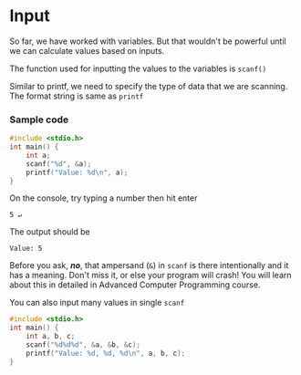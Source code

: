# Input

So far, we have worked with variables. But that wouldn't be powerful until we can calculate values based on inputs.

The function used for inputting the values to the variables is `scanf()`

Similar to printf, we need to specify the type of data that we are scanning. The format string is same as `printf`

### Sample code

```c
#include <stdio.h>
int main() {
    int a;
    scanf("%d", &a);
    printf("Value: %d\n", a);
}
```

On the console, try typing a number then hit enter

```
5 ↵
```

The output should be

```
Value: 5
```

Before you ask, ***no***, that ampersand (`&`) in `scanf` is there intentionally and it has a meaning. Don't miss it, or else your program will crash! You will learn about this in detailed in Advanced Computer Programming course.

You can also input many values in single `scanf`

```c
#include <stdio.h>
int main() {
    int a, b, c;
    scanf("%d%d%d", &a, &b, &c);
    printf("Value: %d, %d, %d\n", a, b, c);
}
```

